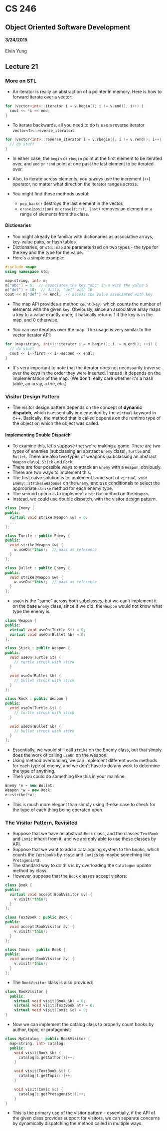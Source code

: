 # CS 246
## Object Oriented Software Development
#### 3/24/2015
Elvin Yung

## Lecture 21
### More on STL

* An iterator is really an abstraction of a pointer in memory. Here is how to forward iterate over a vector:

```c++
for (vector<int>::iterator i = v.begin(); i != v.end(); i++) {
  cout << *i << end;
}
```

* To iterate backwards, all you need to do is use a reverse iterator `vector<T>::reverse_iterator`: 

```c++
for (vector<int>::reverse_iterator i = v.rbegin(); i != v.rend(); i++) {
  // do stuff
}
```

* In either case, the `begin` or `rbegin` point at the first element to be iterated over, and `end` or `rend` point at one past the last element to be iterated over.
* Also, to iterate across elements, you *always* use the increment (`++`) operator, no matter what direction the iterator ranges across.

* You might find these methods useful:
  * `pop_back()` destroys the last element in the vector.
  * `erase(position)` or `erase(first, last)` removes an element or a range of elements from the class.

#### Dictionaries
* You might already be familiar with dictionaries as associative arrays, key-value pairs, or hash tables.
* Dictionaries, or `std::map` are parameterized on two types - the type for the key and the type for the value.
* Here's a simple example:

```c++
#include <map>
using namespace std;

map<string, int> m;
m["abc"] = 5;  // associates the key "abc" in m with the value 5
m["def"] = 10;  // ditto, "def" with 10
cout << m["def"] << endl;  // access the value associated with key
```

* The map API provides a method `count(key)` which counts the number of elements with the given `key`. Obviously, since an associative array maps a key to a value exactly once, it basically returns 1 if the key is in the map, and 0 otherwise.

* You can use iterators over the map. The usage is very similar to the vector iterator API:

```c++
for (map<string, int>)::iterator i = m.begin(); i != m.end(); ++i) {
  // do stuff
  cout << i->first << i->second << endl;
}
```

* It's very important to note that the iterator does not necessarily traverse over the keys in the order they were inserted. Instead, it depends on the implementation of the map. (We don't really care whether it's a hash table, an array, a trie, etc.)

### Visitor Design Pattern
* The visitor design pattern depends on the concept of **dynamic dispatch**, which is essentially implemented by the `virtual` keyword in c++. Basically, the method that is called depends on the runtime type of the object on which the object was called. 

#### Implementing Double Dispatch
* To examine this, let's suppose that we're making a game. There are two types of enemies (subclassing an abstract `Enemy` class), `Turtle` and `Bullet`. There are also two types of weapons (subclassing an abstract `Weapon` class), `Stick` and `Rock`.
* There are four possible ways to attack an `Enemy` with a `Weapon`, obviously. 
* There are two ways to implement this.
* The first naive solution is to implement some sort of `virtual void Enemy::strike(weapon&)` on the `Enemy`, and use conditionals to select the appropriate `strike` method for each enemy type.
* The second option is to implement a `strike` method on the `Weapon`.
* Instead, we could use double dispatch, with the visitor design pattern.

```c++
class Enemy {
public:
  virtual void strike(Weapon &w) = 0;
  ...
};

class Turtle : public Enemy {
public:
  void strike(Weapon &w) {
    w.useOn(*this);  // pass as reference
  }
};

class Bullet : public Enemy {
public:
  void strike(Weapon &w) {
    w.useOn(*this);  // pass as reference
  }
};
```

* `useOn` is the "same" across both subclasses, but we can't implement it on the base `Enemy` class, since if we did, the `Weapon` would not know what type the enemy is.

```c++
class Weapon {
public:
  virtual void useOn(Turtle &t) = 0;
  virtual void useOn(Bullet &b) = 0;
};

class Stick : public Weapon {
public:
  void useOn(Turtle &t) {
    // turtle struck with stick
  }

  void useOn(Bullet &b) {
    // bullet struck with stick
  }
};

class Rock : public Weapon {
public:
  void useOn(Turtle &t) {
    // turtle struck with stick
  }

  void useOn(Bullet &b) {
    // bullet struck with stick
  }
};
```

* Essentially, we would still call `strike` on the Enemy class, but that simply does the work of calling `useOn` on the weapon. 
* Using method overloading, we can implement different `useOn` methods for each type of enemy, and we don't have to do any work to determine the type of anything.
* Then you could do something like this in your mainline:

```c++
Enemy *e = new Bullet;
Weapon *w = new Rock;
e->strike(*w);
```

* This is much more elegant than simply using if-else case to check for the type of each thing being operated upon.

### The Visitor Pattern, Revisited
* Suppose that we have an abstract `Book` class, and the classes `TextBook` and `Comic` inherit from it, and we are only able to use these classes by API. 
* Suppose that we want to add a cataloguing system to the books, which counts the `TextBook`s by `topic` and `Comic`s by maybe something like `Protagonist`s.
* The standard way to do this is by overloading the `Catalogue` update method by class.
* However, suppose that the `Book` classes accept visitors:

```c++
class Book {
public:
  virtual void accept(BookVisitor &v) {
    v.visit(*this);
  }
};

class TextBook : public Book {
public:
  void accept(BookVisitor &v) {
    v.visit(*this);
  }
};

class Comic : public Book {
public:
  void accept(BookVisitor &v) {
    v.visit(*this);
  }
};
```

* The `BookVisitor` class is also provided:

```c++
class BookVisitor {
  public:
    virtual void visit(Book &b) = 0;
    virtual void visit(TextBook &t) = 0;
    virtual void visit(Comic &c) = 0;
}
```
* Now we can implement the catalog class to properly count books by author, topic, or protagonist:
```c++
class MyCatalog : public BookVisitor {
  map<string, int> catalog;
  public:
    void visit(Book &b) {
      catalog[b.getAuthor()]++;
    }

    void visit(TextBook &t) {
      catalog[t.getTopic()]++;
    }

    void visit(Comic &c) {
      catalog[c.getProtagonist()]++;
    }
}
```

* This is the primary use of the visitor pattern - essentially, if the API of the given class provides support for visitors, we can separate concerns by dynamically dispatching the method called in multiple ways.

